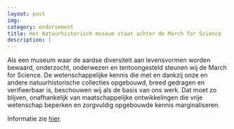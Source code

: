 ```yaml
---
layout: post
img:
category: endorsement
title: Het Natuurhistorisch museum staat achter de March for Science
description: |
---
```

  Als een museum waar de aardse diversiteit aan levensvormen worden bewaard, onderzocht, onderwezen en tentoongesteld steunen wij de March for Science. De wetenschappelijke kennis die met en dankzij onze en andere natuurhistorische collecties opgebouwd, breed gedragen en verifieerbaar is, beschouwen wij als de basis van ons werk. Dat moet zo blijven, onafhankelijk van maatschappelijke ontwikkelingen die vrije wetenschap beperken en zorgvuldig opgebouwde kennis marginaliseren.

  Informatie zie [hier](http://www.hetnatuurhistorisch.nl/collectie/march-for-science.html).
